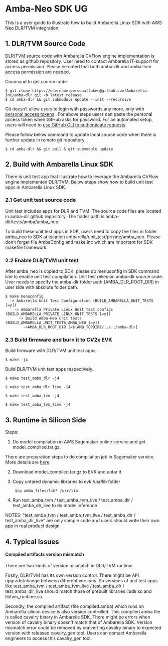 ﻿# Amba-Neo SDK UG

This is a user guide to illustrate how to build Ambarella Linux SDK with AWS Neo DLR/TVM integration.


## 1. DLR/TVM Source Code

DLR/TVM source code with Ambarella CVFlow engine implementation is stored as github repository. User need to contact Ambarella IT-support for access permission. Please be noted that both amba-dlr and amba-tvm access permission are needed.

Command to get source code

	$ git clone https://username:personaltoken@github.com/Ambarella-Inc/amba-dlr.git -b latest_release
	$ cd amba-dlr && git submodule update --init --recursive

Git doesn’t allow users to login with passwords any more, only with [personal access tokens](https://docs.github.com/en/authentication/keeping-your-account-and-data-secure/creating-a-personal-access-token) . For above steps users can paste the personal access token when GitHub asks for password. For an automated setup, users will need to [use GitHub CLI to authenticate requests](https://docs.github.com/en/get-started/getting-started-with-git/caching-your-github-credentials-in-git).

Please follow below command to update local source code when there is further update in remote git repository.

	$ cd amba-dlr && git pull & git submodule update

## 2. Build with Ambarella Linux SDK

There is unit test app that illustrate how to leverage the Ambarella CVFlow engine implemented DLR/TVM. Below steps show how to build unit test apps in Ambarella Linux SDK.

### 2.1 Get unit test source code

Unit test includes apps for DLR and TVM. The source code files are located in amba-dlr github repository. The folder path is amba-dlr/tests/amba/amba_neo.

To build these unit test apps in SDK, users need to copy the files in folder amba_neo to SDK at location ambarella/unit_test/private/amba_neo. Please don't forget file AmbaConfig and make.inc which are important for SDK makefile framework.

### 2.2 Enable DLR/TVM unit test

After amba_neo is copied to SDK, please do menuconfig in SDK command line to enable unit test compilation. Unit test relies on amba-dlr source code. User needs to specify the amba-dlr folder path (AMBA_DLR_ROOT_DIR) in user side with absolute folder path.

	$ make menuconfig  
	  -> Ambarella Unit Test Configuration (BUILD_AMBARELLA_UNIT_TESTS [=y])  
	    -> Ambarella Private Linux Unit test configs (BUILD_AMBARELLA_PRIVATE_LINUX_UNIT_TESTS [=y])  
	      -> Build Amba-Neo unit tests (BUILD_AMBARELLA_UNIT_TESTS_AMBA_NEO [=y])  
	        ->AMBA_DLR_ROOT_DIR [=$(AMB_TOPDIR)/../../amba-dlr]

### 2.3 Build firmware and burn it to CV2x EVK

Build firmware with DLR/TVM unit test apps.

	$ make -j4

Build DLR/TVM unit test apps respectively.

	$ make test_amba_dlr -j4

	$ make test_amba_dlr_live -j4

	$ make test_amba_tvm -j4

	$ make test_amba_tvm_live -j4


##  3. Runtime in Silicon Side

Steps:

1. Do model compilation in AWS Sagemaker online service and get model_compiled.tar.gz.

There are preparation steps to do compilation job in Sagemaker service. More details are [here](https://docs.aws.amazon.com/sagemaker/latest/dg/neo-troubleshooting-target-devices-ambarella.html).

2. Download model_compiled.tar.gz to EVK and untar it

3. Copy untared dynamic libraries to evk /usr/lib folder

		$cp amba_files/lib* /usr/lib

4. Run test_amba_tvm / test_amba_tvm_live / test_amba_dlr / test_amba_dlr_live to do model inference

NOTES: "test_amba_tvm / test_amba_tvm_live / test_amba_dlr / test_amba_dlr_live" are only sample code and users should write their own app in real product design.


## 4. Typical Issues

#### Compiled artifacts version mismatch
There are two kinds of version mismatch in DLR/TVM runtime.

Firstly, DLR/TVM has its own version control. There might be API upgrade/change between different versions. So versions of unit test apps like test_amba_tvm / test_amba_tvm_live / test_amba_dlr / test_amba_dlr_live should match those of prebuilt libraries libdlr.so and libtvm_runtime.so.

Secondly, the compiled artifact (file compiled.amba) which runs on Ambarella silicon device is also version controlled. This compiled.amba file is called cavalry binary in Ambarella SDK. There might be errors when version of cavalry binary doesn't match that of Ambarella SDK. Version mismatch error could be removed by converting cavalry binary to expected version with released cavalry_gen tool. Users can contact Ambarella engineers to access this cavalry_gen tool.


